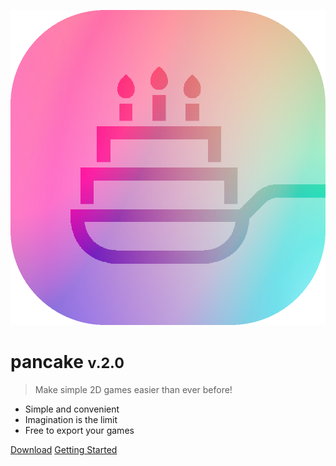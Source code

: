 <!-- background image -->

![logo](logo.png)

# pancake <small>v.2.0</small>

> Make simple 2D games easier than ever before!

* Simple and convenient
* Imagination is the limit
* Free to export your games

[Download](https://github.com/MightyPancake/pancake)
[Getting Started](tutorials/Getting_Started)
